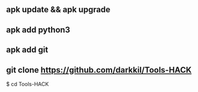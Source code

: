 apk update && apk upgrade
---------------------------
apk add python3
---------------------------
apk add git 
---------------------------
git clone https://github.com/darkkil/Tools-HACK
---------------------------

$ cd Tools-HACK
